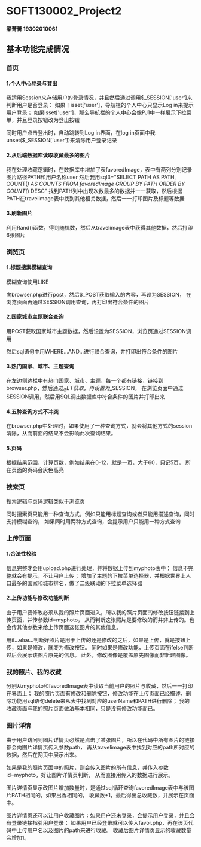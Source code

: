 # SOFT130002_Project2

#### 梁菁菁 19302010061

## 基本功能完成情况

### 首页

#### 1.个人中心登录与登出

我运用Session来存储用户的登录情况，并且然后通过调用$_SESSION['user']来判断用户是否登录：
如果！isset['user']，导航栏的个人中心只显示Log in来提示用户登录；
如果isset['user']，那么导航栏的个人中心会像PJ1中一样展示下拉菜单，并且登录按钮改为登出按钮

同时用户点击登出时，自动跳转到Log in界面，在log in页面中我unset($_SESSION['user'])来清除用户登录记录

#### 2.从后端数据库读取收藏最多的图片

我在处理收藏逻辑时，在数据库中增加了表favoredImage，表中有两列分别记录图片路径PATH和用户名称user
然后我用sql3="SELECT PATH AS PATH, COUNT(*) AS COUNTS FROM favoredImage GROUP BY PATH ORDER BY COUNT(*) DESC"
找到PATH列中出现次数最多的数据并一一获取，然后根据PATH在travelimage表中找到其他相关数据，然后一一打印图片及标题等数据

#### 3.刷新图片
利用Rand()函数，得到随机数，然后从travelimage表中获得其他数据，然后打印6张图片

### 浏览页

#### 1.标题搜索模糊查询
模糊查询使用LIKE

向browser.php进行post，然后$_POST获取输入的内容，再设为SESSION，
在浏览页面再通过SESSION调用查询，再打印出符合条件的图片

#### 2.国家城市主题联合查询

用POST获取国家城市主题数据，然后设置为SESSION，浏览页通过SESSION调用

然后sql语句中用WHERE...AND...进行联合查询，并打印出符合条件的图片

#### 3.热门国家、城市、主题查询

在左边侧边栏中有热门国家、城市、主题，每一个都有链接，链接到browser.php，然后通过$_GET获取，再设置为$_SESSION，
在浏览页面中通过SESSION调用，然后用SQL调出数据库中符合条件的图片并打印出来

#### 4.五种查询方式不冲突

在browser.php中处理时，如果使用了一种查询方式，就会将其他方式的session清除，从而前面的结果不会影响此次查询结果。

#### 5.页码

根据结果范围，计算页数，例如结果在0-12，就是一页，大于60，只记5页，
所在页面的页码会灰色高亮


### 搜索页

搜索逻辑与页码逻辑类似于浏览页

同时搜索页只能用一种查询方式，例如只能用标题查询或者只能用描述查询，同时支持模糊查询，
如果同时用两种方式查询，会提示用户只能用一种方式查询



### 上传页面

#### 1.合法性校验

信息完整才会用upload.php进行处理，并将数据上传到myphoto表中；
信息不完整就会有提示，不让用户上传；
增加了主题的下拉菜单选择器，并根据世界上人口最多的国家和城市排名，做了二级联动的下拉菜单选择器


#### 2.上传功能与修改功能判断

由于用户要修改必须从我的照片页面进入，所以我的照片页面的修改按钮链接到上传页面，并传参数id=myphoto，
从而判断这张照片是要修改的而并非上传的。也会传其他参数来给上传页面这张图片的其他信息。

用if...else...判断好照片是用于上传的还是修改的之后，如果是上传，就是按钮上传，如果是修改，就变为修改按钮。
同时如果是修改功能，上传页面在ifelse判断过后会展示该图片原先的信息。
此外，修改图像是覆盖原先图像而非新建图像。

### 我的照片、我的收藏

分别从myphoto和favoredImage表中读取当前用户的照片与收藏，然后一一打印在界面上；
我的照片页面有修改和删除按钮，修改功能在上传页面已经描述，删除功能用sql语句delete来从表中找到对应的userName和PATH进行删除；
我的收藏页面与我的照片页面做法基本相同，只是没有修改功能而已。

### 图片详情

由于用户访问到图片详情页必然是点击了某张图片，所以在代码中所有图片的链接都会向图片详情页传入参数path，
再从travelimage表中找到对应的path所对应的数据，然后在网页中展示出来。

如果是我的照片页面中的照片，则会传入图片的所有信息，并传入参数id=myphoto，好让图片详情页判断，
从而直接用传入的数据进行展示。

图片详情页显示改图片增加数量时，是通过sql循环查询favoredImage表中与该图片PATH相同的，如果出香相同的，
收藏数+1，最后得出总收藏数，并展示在页面中。

图片详情页还可以让用户收藏图片：如果用户还未登录，会提示用户登录，并且会有登录链接指引用户登录；
如果用户已经登录就可以传入favor.php，再在该页代码中上传用户名以及图片的path来进行收藏。
收藏后图片详情页显示的收藏数量会增加1。



